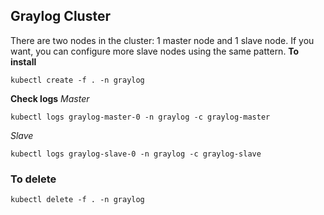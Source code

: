 ## Graylog Cluster
There are two nodes in the cluster: 1 master node and 1 slave node. If you want, you can configure more slave nodes using the same pattern.
**To install**
```shell
kubectl create -f . -n graylog
```
**Check logs**
_Master_
```shell
kubectl logs graylog-master-0 -n graylog -c graylog-master
```
_Slave_
```shell
kubectl logs graylog-slave-0 -n graylog -c graylog-slave
```
### To delete
```shell
kubectl delete -f . -n graylog
```